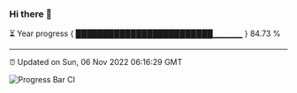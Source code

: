### Hi there 👋

⏳ Year progress { █████████████████████████▁▁▁▁▁ } 84.73 %

---

⏰ Updated on Sun, 06 Nov 2022 06:16:29 GMT

![Progress Bar CI](https://github.com/liununu/liununu/workflows/Progress%20Bar%20CI/badge.svg)
